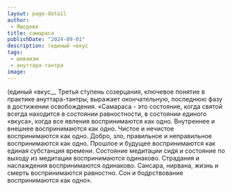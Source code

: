 ```yaml
---
layout: page-detail
author:
 - Яшодеви
title: самараса
publishDate: "2024-09-01"
description: (единый «вкус
tags:
 - шиваизм
 - ануттара-тантра
image: 
---
```


(единый «вкус__
Третья ступень созерцания, ключевое понятие в практике ануттара-тантры, выражает окончательную, последнюю фазу в достижении освобождения.
 «Самараса - это состояние, когда святой всегда находится в состоянии равностности, в состоянии единого «вкуса», когда все явления воспринимаются как одно. Внутреннее и внешнее воспринимаются как одно. Чистое и нечистое воспринимаются как одно. Добро, зло, правильное и неправильное воспринимаются как одно. Прошлое и будущее воспринимаются как единая субстанция времени. Состояние медитации сидя и состояние по выходу из медитации воспринимаются одинаково. Страдания и наслаждения воспринимаются одинаково. Сансара, нирвана, жизнь и смерть воспринимаются равностно. Сон и бодрствование воспринимаются как одно».

